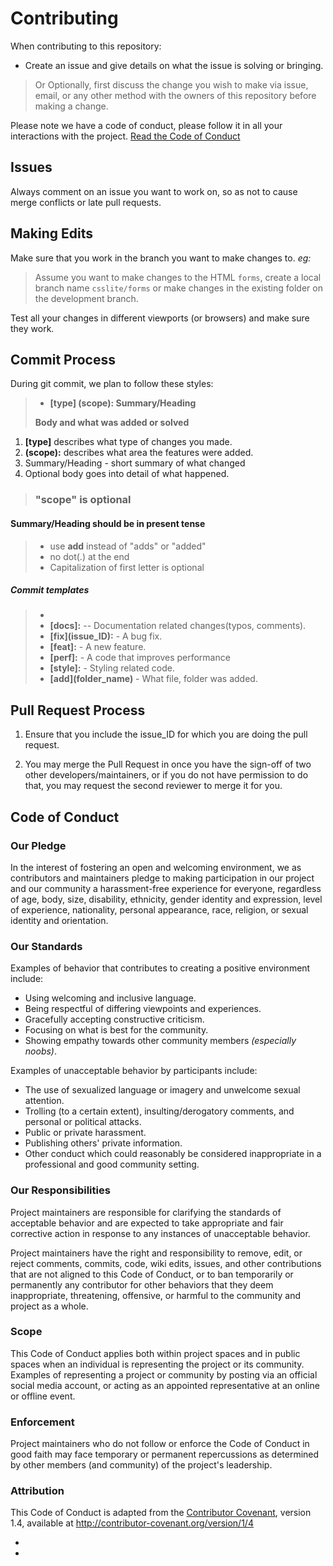 # Contributing

When contributing to this repository:

- Create an issue and give details on what the issue is solving or bringing. 

> Or Optionally, first discuss the change you wish to make via issue, email, or any other method with the owners of this repository before making a change.

Please note we have a code of conduct, please follow it in all your interactions with the project. [Read the Code of Conduct](#coc)

## Issues

Always comment on an issue you want to work on, so as not to cause merge conflicts or late pull requests.


## Making Edits

Make sure that you work in the branch you want to make changes to. _eg:_ 

> Assume you want to make changes to the HTML `forms`, create a local branch name `csslite/forms` or make changes in the  existing folder on the development branch.

Test all your changes in different viewports (or browsers) and make sure they work.


## Commit Process

During git commit, we plan to follow these styles:

> - **\[type\] (scope): Summary/Heading**
> 
>  **Body and what was added or solved**

1. **[type]** describes what type of changes you made.
2. **(scope):** describes what area the features were added.
3. Summary/Heading - short summary of what changed
4. Optional body goes into detail of what happened.

> ### "scope" is optional

#### Summary/Heading should be in present tense
> * use **add** instead of "adds" or "added"
> * no dot(.) at the end
> * Capitalization of first letter is optional


##### Commit templates
> * 
> * **[docs]:** -- Documentation related changes(typos, comments).
> * **\[fix\](issue_ID):**  - A bug fix.
> * **[feat]:** - A new feature.
> * **[perf]:** - A code that improves performance
> * **[style]:** - Styling related code.
> * **\[add\](folder_name)** - What file, folder was added.


## Pull Request Process

1. Ensure that you include the issue_ID for which you are doing the pull request.

2. You may merge the Pull Request in once you have the sign-off of two other developers/maintainers, 
or if you do not have permission to do that, you may request the second reviewer to merge it for you.


## <a id="coc"></a>Code of Conduct

### Our Pledge

In the interest of fostering an open and welcoming environment, we as contributors and maintainers pledge to making participation in our project and our community a harassment-free experience for everyone, regardless of age, body, size, disability, ethnicity, gender identity and expression, level of experience, nationality, personal appearance, race, religion, or sexual identity and
orientation.

### Our Standards

Examples of behavior that contributes to creating a positive environment include:

* Using welcoming and inclusive language.
* Being respectful of differing viewpoints and experiences.
* Gracefully accepting constructive criticism.
* Focusing on what is best for the community.
* Showing empathy towards other community members _(especially noobs)_.


Examples of unacceptable behavior by participants include:

* The use of sexualized language or imagery and unwelcome sexual attention.
* Trolling (to a certain extent), insulting/derogatory comments, and personal or political attacks.
* Public or private harassment.
* Publishing others' private information.
* Other conduct which could reasonably be considered inappropriate in a professional and good community setting.


### Our Responsibilities

Project maintainers are responsible for clarifying the standards of acceptable behavior and are expected to take appropriate and fair corrective action in response to any instances of unacceptable behavior.

Project maintainers have the right and responsibility to remove, edit, or reject comments, commits, code, wiki edits, issues, and other contributions that are not aligned to this Code of Conduct, or to ban temporarily or permanently any contributor for other behaviors that they deem inappropriate, threatening, offensive, or harmful to the community and project as a whole.

### Scope

This Code of Conduct applies both within project spaces and in public spaces when an individual is representing the project or its community. 
Examples of representing a project or community by posting via an official social media account, or acting as an appointed representative at an online or offline event.


### Enforcement

Project maintainers who do not follow or enforce the Code of Conduct in good faith may face temporary or permanent repercussions as determined by other members (and community) of the project's leadership.


### Attribution

This Code of Conduct is adapted from the [Contributor Covenant][homepage], version 1.4,
available at <http://contributor-covenant.org/version/1/4>

* [homepage]: http://contributor-covenant.org
* [version]: http://contributor-covenant.org/version/1/4/

